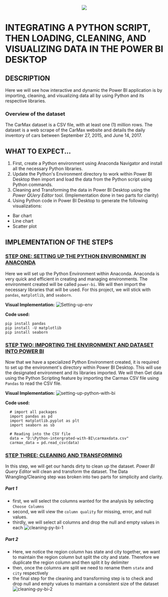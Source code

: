<p align="center">
  <img src="https://github.com/deepakm925/Power-BI/blob/main/When-Python-meets-Power-BI/resources/heading-python.png"/>

 # INTEGRATING A PYTHON SCRIPT, THEN LOADING, CLEANING, AND VISUALIZING DATA IN THE POWER BI DESKTOP

## DESCRIPTION
Here we will see how interactive and dynamic the Power BI application is by importing, cleaning, and visualizing data all by using Python and its respective libraries. 

### Overview of the dataset
The CarMax dataset is a CSV file, with at least one (1) million rows. The dataset is a web scrape of the CarMax website and details the daily inventory of cars between September 27, 2015, and June 14, 2017.

## WHAT TO EXPECT...
1. First, create a Python environment using Anaconda Navigator and install all the necessary Python libraries.
2. Update the Python's Environment directory to work within Power BI Desktop then import and load the data from the Python script using Python commands.  
3. Cleaning and Transforming the data in Power BI Desktop using the *Power QUery Editor* tool. (Implementation done in two parts for clarity)
4. Using Python code in Power BI Desktop to generate the following visualizations:
  - Bar chart
  - Line chart
  - Scatter plot

## IMPLEMENTATION OF THE STEPS 

### <ins> **STEP ONE: SETTING UP THE PYTHON ENVIRONMENT IN ANACONDA**</ins>

Here we will set up the Python Environment within Anaconda. Anaconda is very quick and efficient in creating and managing environments. The environment created will be called `power-bi`. We will then import the necessary libraries that will be used. For this project, we will stick with `pandas`, `matplotlib`, and `seaborn`. 

**Visual Implementation:**
![Setting-up-env](https://github.com/deepakm925/Power-BI/blob/main/When-Python-meets-Power-BI/Integrating-a-Python-Script-to-create-a-report-in-BI/resources/setting-up-python%20environment.gif)

**Code used:** 

    pip install pandas
    pip install -U matplotlib
    pip install seaborn

### <ins> STEP TWO: IMPORTING THE ENVIRONMENT AND DATASET INTO POWER BI </ins>

Now that we have a specialized Python Environment created, it is required to set up the environment's directory within Power BI Desktop. This will use the designated environment and its libraries imported. We will then Get data using the Python Scripting feature by importing the Carmax CSV file using `Pandas` to read the CSV file. 

**Visual Implementation:**
![setting-up-python-with-bi](https://github.com/deepakm925/Power-BI/blob/main/When-Python-meets-Power-BI/Integrating-a-Python-Script-to-create-a-report-in-BI/resources/getting-data-with%20python-in-Power%20BI.gif)

**Code used:**

      # import all packages 
      import pandas as pd
      import matplotlib.pyplot as plt
      import seaborn as sb

      # Reading into the CSV file
      data = "D:\Python-intergrated-with-BI\carmaxdata.csv"
      carmax_data = pd.read_csv(data)
    

### <ins> **STEP THREE: CLEANING AND TRANSFORMING**</ins>
In this step, we will get our hands dirty to clean up the dataset. *Power BI Query Editor* will clean and transform the dataset. The Data Wrangling/Cleaning step was broken into two parts for simplicity and clarity. 

##### Part 1
- first, we will select the columns wanted for the analysis by selecting `Choose Columns`
- second, we will view the `column quality` for missing, error, and null values.
- thirdly, we will select all columns and drop the null and empty values in each
![cleaning-py-bi-1](https://github.com/deepakm925/Power-BI/blob/main/When-Python-meets-Power-BI/Integrating-a-Python-Script-to-create-a-report-in-BI/resources/py-bi-cleaning-1.gif)

##### Part 2
- Here, we notice the region column has state and city together, we want to maintain the region column but split the city and state. Therefore we duplicate the region column and then split it by delimiter
- then, once the columns are split we need to rename them `state` and `city` respectively
- the final step for the cleaning and transforming step is to check and drop null and empty values to maintain a consistent size of the dataset
![cleaning-py-bi-2](https://github.com/deepakm925/Power-BI/blob/main/When-Python-meets-Power-BI/Integrating-a-Python-Script-to-create-a-report-in-BI/resources/py-bi-cleaning-2.gif)
